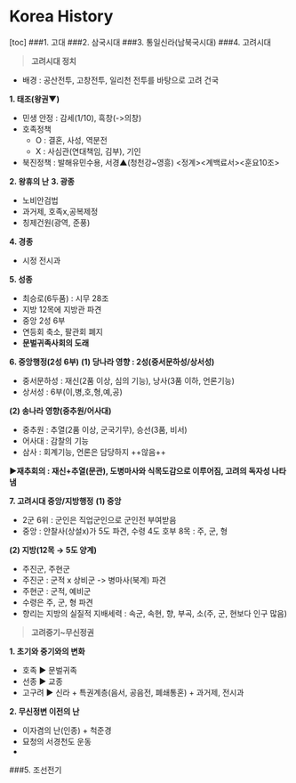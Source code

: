 # Korea History
[toc]
###1. 고대
###2. 삼국시대
###3. 통일신라(남북국시대)
###4. 고려시대
>**고려시대 정치**

- 배경 : 공산전투, 고창전투, 일리천 전투를 바탕으로 고려 건국

**1. 태조(왕권▼)**
- 민생 안정 : 감세(1/10), 흑창(->의창)
- 호족정책 
   + O : 결혼, 사성, 역분전
   + X : 사심관(연대책임, 김부), 기인
- 북진정책 : 발해유민수용, 서경▲(청천강~영흥)
  <정계><계백료서><훈요10조>

**2. 왕휴의 난**
**3. 광종**
 - 노비안검법
 - 과거제, 호족x,공복제정
 - 칭제건원(광역, 준풍)

**4. 경종**
- 시정 전시과 

**5. 성종**
 - 최승로(6두품) : 시무 28조
 - 지방 12목에 지방관 파견
 - 중앙 2성 6부
 - 연등회 축소, 팔관회 폐지
 - **문벌귀족사회의 도래**

**6. 중앙행정(2성 6부)**
**(1) 당나라 영향 : 2성(중서문하성/상서성)**
 - 중서문하성 : 재신(2품 이상, 심의 기능), 낭사(3품 이하, 언론기능)
 - 상서성 : 6부(이,병,호,형,예,공)

**(2) 송나라 영향(중추원/어사대)**
 - 중추원 : 추열(2품 이상, 군국기무), 승선(3품, 비서) 
 - 어사대 : 감찰의 기능
 - 삼사 : 회계기능, 언론은 담당하지 ++않음++

**▶재추회의 : 재신+추열(문관), 도병마사와 식목도감으로 이루어짐, 고려의 독자성 나타냄**

  
**7. 고려시대 중앙/지방행정** 
  **(1) 중앙**
  - 2군 6위 : 군인은 직업군인으로 군인전 부여받음
  - 중앙 : 안찰사(상설x)가 5도 파견, 수령 4도 호부 8목 : 주, 군, 형

**(2) 지방(12목 → 5도 양계)**
 - 주진군, 주현군
 - 주진군 : 군적 x 상비군 -> 병마사(북계) 파견
 - 주현군 : 군적, 예비군 
 - 수령은 주, 군, 형 파견
 - 향리는 지방의 실질적 지배세력 : 속군, 속현, 향, 부곡, 소(주, 군, 현보다 인구 많음)


>**고려중기~무신정권**

**1. 초기와 중기와의 변화**
 - 호족 ▶ 문벌귀족
 - 선종 ▶ 교종
 - 고구려 ▶ 신라 + 특권계층(음서, 공음전, 폐쇄통혼) + 과거제, 전시과

**2. 무신정변 이전의 난**
 - 이자겸의 난(인종) + 척준경
 - 묘청의 서경천도 운동
- 

###5. 조선전기


